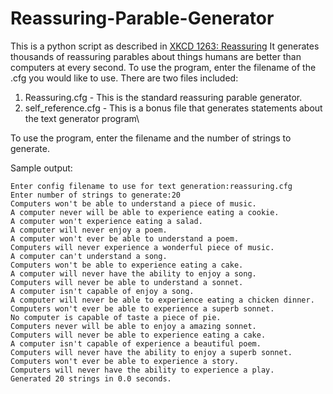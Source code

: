 # Reassuring-Parable-Generator
This is a python script as described in [XKCD 1263: Reassuring](https://xkcd.com/1263/)
It generates thousands of reassuring parables about things humans are better than computers at every second.
To use the program, enter the filename of the .cfg you would like to use.
There are two files included:
1. Reassuring.cfg - This is the standard reassuring parable generator.
2. self_reference.cfg - This is a bonus file that generates statements about the text generator program\

To use the program, enter the filename and the number of strings to generate.

Sample output:
```
Enter config filename to use for text generation:reassuring.cfg
Enter number of strings to generate:20
Computers won't be able to understand a piece of music.
A computer never will be able to experience eating a cookie.
A computer won't experience eating a salad.
A computer will never enjoy a poem.
A computer won't ever be able to understand a poem.
Computers will never experience a wonderful piece of music.
A computer can't understand a song.
Computers won't be able to experience eating a cake.
A computer will never have the ability to enjoy a song.
Computers will never be able to understand a sonnet.
A computer isn't capable of enjoy a song.
A computer will never be able to experience eating a chicken dinner.
Computers won't ever be able to experience a superb sonnet.
No computer is capable of taste a piece of pie.
Computers never will be able to enjoy a amazing sonnet.
Computers will never be able to experience eating a cake.
A computer isn't capable of experience a beautiful poem.
Computers will never have the ability to enjoy a superb sonnet.
Computers won't ever be able to experience a story.
Computers will never have the ability to experience a play.
Generated 20 strings in 0.0 seconds.
```
